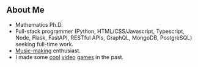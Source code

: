 ## About Me

- Mathematics Ph.D.
- Full-stack programmer (Python, HTML/CSS/Javascript, Typescript, Node, Flask, FastAPI, RESTful APIs, GraphQL, MongoDB, PostgreSQL) seeking full-time work.
- [Music-making](https://www.youtube.com/watch?v=RaII-cbllus) enthusiast.
- I made some [cool](https://redlaserbm.itch.io/prisonbreak) [video](https://redlaserbm.itch.io/sukuisoko) [games](https://redlaserbm.itch.io/temmie-is-trapped) in the past.

<!--
**redlaserbm/redlaserbm** is a ✨ _special_ ✨ repository because its `README.md` (this file) appears on your GitHub profile.

Here are some ideas to get you started:

- 🔭 I’m currently working on ...
- 🌱 I’m currently learning ...
- 👯 I’m looking to collaborate on ...
- 🤔 I’m looking for help with ...
- 💬 Ask me about ...
- 📫 How to reach me: ...
- 😄 Pronouns: ...
- ⚡ Fun fact: ...
-->
